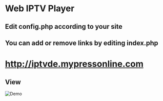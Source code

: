 # Web IPTV Player
## Edit config.php according to your site
## You can add or remove links by editing index.php

# http://iptvde.mypressonline.com

## View
![Demo](https://raw.githubusercontent.com/telase/Web-IPTV-Player/master/view.jpg)


